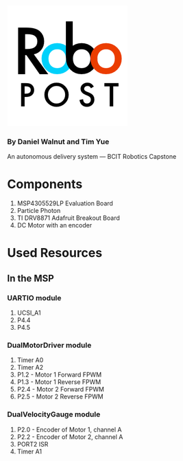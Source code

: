 ﻿![RoboPostLogo](logo.png)
### By Daniel Walnut and Tim Yue
An autonomous delivery system — BCIT Robotics Capstone

# Components

1. MSP4305529LP Evaluation Board
2. Particle Photon
3. TI DRV8871 Adafruit Breakout Board
4. DC Motor with an encoder

# Used Resources

## In the MSP

### UARTIO module

1. UCSI_A1
2. P4.4
3. P4.5

### DualMotorDriver module

1. Timer A0
1. Timer A2
2. P1.2 - Motor 1 Forward FPWM
3. P1.3 - Motor 1 Reverse FPWM
4. P2.4 - Motor 2 Forward FPWM
5. P2.5 - Motor 2 Reverse FPWM

### DualVelocityGauge module

1. P2.0 - Encoder of Motor 1, channel A
2. P2.2 - Encoder of Motor 2, channel A
3. PORT2 ISR
4. Timer A1
